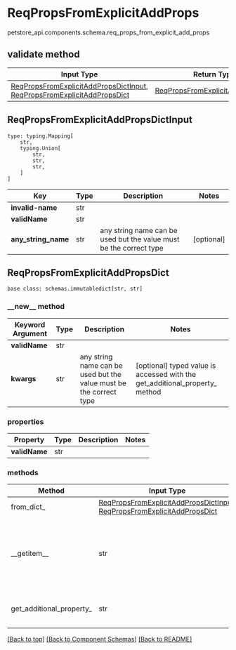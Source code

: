 # ReqPropsFromExplicitAddProps
petstore_api.components.schema.req_props_from_explicit_add_props

## validate method
Input Type | Return Type | Notes
------------ | ------------- | -------------
[ReqPropsFromExplicitAddPropsDictInput](#reqpropsfromexplicitaddpropsdictinput), [ReqPropsFromExplicitAddPropsDict](#reqpropsfromexplicitaddpropsdict) | [ReqPropsFromExplicitAddPropsDict](#reqpropsfromexplicitaddpropsdict) |

## ReqPropsFromExplicitAddPropsDictInput
```
type: typing.Mapping[
    str,
    typing.Union[
        str,
        str,
        str,
    ]
]
```
Key | Type |  Description | Notes
------------ | ------------- | ------------- | -------------
**invalid-name** | str |  |
**validName** | str |  |
**any_string_name** | str | any string name can be used but the value must be the correct type | [optional]

## ReqPropsFromExplicitAddPropsDict
```
base class: schemas.immutabledict[str, str]

```
### &lowbar;&lowbar;new&lowbar;&lowbar; method
Keyword Argument | Type | Description | Notes
---------------- | ---- | ----------- | -----
**validName** | str |  |
**kwargs** | str | any string name can be used but the value must be the correct type | [optional] typed value is accessed with the get_additional_property_ method

### properties
Property | Type | Description | Notes
-------- | ---- | ----------- | -----
**validName** | str |  |

### methods
Method | Input Type | Return Type | Notes
------ | ---------- | ----------- | ------
from_dict_ | [ReqPropsFromExplicitAddPropsDictInput](#reqpropsfromexplicitaddpropsdictinput), [ReqPropsFromExplicitAddPropsDict](#reqpropsfromexplicitaddpropsdict) | [ReqPropsFromExplicitAddPropsDict](#reqpropsfromexplicitaddpropsdict) | a constructor
&lowbar;&lowbar;getitem&lowbar;&lowbar; | str | str | This model has invalid python names so this method is used under the hood when you access instance["invalid-name"], 
get_additional_property_ | str | str, schemas.Unset | provides type safety for additional properties

[[Back to top]](#top) [[Back to Component Schemas]](../../../README.md#Component-Schemas) [[Back to README]](../../../README.md)
